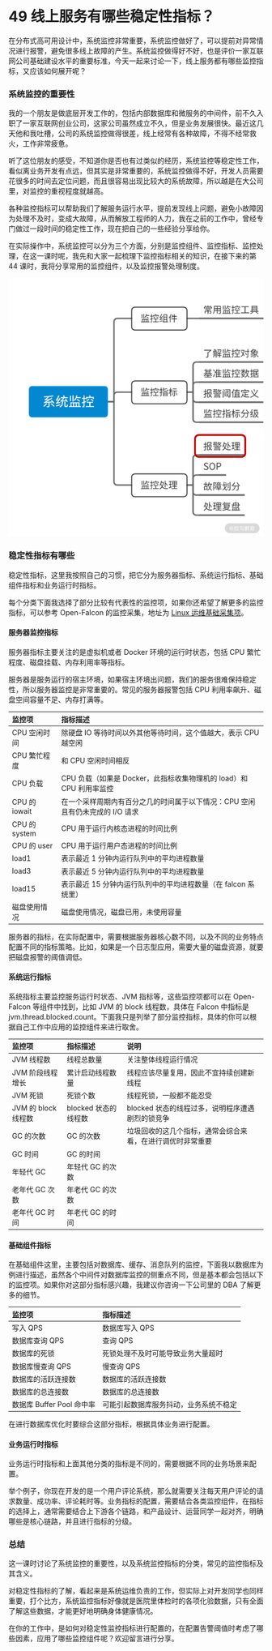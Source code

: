 # 49 线上服务有哪些稳定性指标？

在分布式高可用设计中，系统监控非常重要，系统监控做好了，可以提前对异常情况进行报警，避免很多线上故障的产生。系统监控做得好不好，也是评价一家互联网公司基础建设水平的重要标准，今天一起来讨论一下，线上服务都有哪些监控指标，又应该如何展开呢？

### 系统监控的重要性

我的一个朋友是做底层开发工作的，包括内部数据库和微服务的中间件，前不久入职了一家互联网创业公司，这家公司虽然成立不久，但是业务发展很快。最近这几天他和我吐槽，公司的系统监控做得很差，线上经常有各种故障，不得不经常救火，工作非常疲惫。

听了这位朋友的感受，不知道你是否也有过类似的经历，系统监控等稳定性工作，看似离业务开发有点远，但其实是非常重要的，系统监控做得不好，开发人员需要花很多的时间去定位问题，而且很容易出现比较大的系统故障，所以越是在大公司里，对监控的重视程度就越高。

各种监控指标可以帮助我们了解服务运行水平，提前发现线上问题，避免小故障因为处理不及时，变成大故障，从而解放工程师的人力，我在之前的工作中，曾经专门做过一段时间的稳定性工作，现在把自己的一些经验分享给你。

在实际操作中，系统监控可以分为三个方面，分别是监控组件、监控指标、监控处理，在这一课时呢，我先和大家一起梳理下监控指标相关的知识，在接下来的第 44 课时，我将分享常用的监控组件，以及监控报警处理制度。

![111.png](img/Ciqc1F9OHOCABggYAACzozG1UAY427.png)

### 稳定性指标有哪些

稳定性指标，这里我按照自己的习惯，把它分为服务器指标、系统运行指标、基础组件指标和业务运行时指标。

每个分类下面我选择了部分比较有代表性的监控项，如果你还希望了解更多的监控指标，可以参考 Open-Falcon 的监控采集，地址为 [Linux 运维基础采集项](https://book.open-falcon.org/zh/faq/linux-metrics.html)。

#### 服务器监控指标

服务器指标主要关注的是虚拟机或者 Docker 环境的运行时状态，包括 CPU 繁忙程度、磁盘挂载、内存利用率等指标。

服务器是服务运行的宿主环境，如果宿主环境出问题，我们的服务很难保持稳定性，所以服务器监控是非常重要的。常见的服务器报警包括 CPU 利用率飙升、磁盘空间容量不足、内存打满等。

| **监控项**    | **指标描述**                                                 |
| :------------ | :----------------------------------------------------------- |
| CPU 空闲时间  | 除硬盘 IO 等待时间以外其他等待时间，这个值越大，表示 CPU 越空闲 |
| CPU 繁忙程度  | 和 CPU 空闲时间相反                                          |
| CPU 负载      | CPU 负载（如果是 Docker，此指标收集物理机的 load）和 CPU 利用率监控 |
| CPU 的 iowait | 在一个采样周期内有百分之几的时间属于以下情况：CPU 空闲且有仍未完成的 I/O 请求 |
| CPU 的 system | CPU 用于运行内核态进程的时间比例                             |
| CPU 的 user   | CPU 用于运行用户态进程的时间比例                             |
| load1         | 表示最近 1 分钟内运行队列中的平均进程数量                    |
| load3         | 表示最近 5 分钟内运行队列中的平均进程数量                    |
| load15        | 表示最近 15 分钟内运行队列中的平均进程数量（在 falcon 系统里） |
| 磁盘使用情况  | 磁盘使用情况，磁盘已用，未使用容量                           |

服务器的指标，在实际配置中，需要根据服务器核心数不同，以及不同的业务特点配置不同的指标策略。比如，如果是一个日志型应用，需要大量的磁盘资源，就要把磁盘报警的阈值调低。

#### 系统运行指标

系统指标主要监控服务运行时状态、JVM 指标等，这些监控项都可以在 Open-Falcon 等组件中找到，比如 JVM 的 block 线程数，具体在 Falcon 中指标是 jvm.thread.blocked.count。下面我只是列举了部分监控指标，具体的你可以根据自己工作中应用的监控组件来进行取舍。

| **监控项**          | **指标描述**         | **说明**                                                   |
| :------------------ | :------------------- | :--------------------------------------------------------- |
| JVM 线程数          | 线程总数量           | 关注整体线程运行情况                                       |
| JVM 阶段线程增长    | 累计启动线程数量     | 线程应该尽量复用，因此不宜持续创建新线程                   |
| JVM 死锁            | 死锁个数             | 线程死锁，一般都不能忍受                                   |
| JVM 的 block 线程数 | blocked 状态的线程数 | blocked 状态的线程过多，说明程序遭遇剧烈的锁竞争           |
| GC 的次数           | GC 的次数            | 垃圾回收的这几个指标，通常会综合来看，在进行调优时非常重要 |
| GC 时间             | GC 的时间            |                                                            |
| 年轻代 GC           | 年轻代 GC 的次数     |                                                            |
| 老年代 GC 次数      | 年老代 GC 的次数     |                                                            |
| 老年代 GC 时间      | 年老代 GC 的时间     |                                                            |

#### 基础组件指标

在基础组件这里，主要包括对数据库、缓存、消息队列的监控，下面我以数据库为例进行描述，虽然各个中间件对数据库监控的侧重点不同，但是基本都会包括以下的监控项。如果你对这部分指标感兴趣，我建议你咨询一下公司里的 DBA 了解更多的细节。

| **监控项**                | **指标描述**                           |
| :------------------------ | :------------------------------------- |
| 写入 QPS                  | 数据库写入 QPS                         |
| 数据库查询 QPS            | 查询 QPS                               |
| 数据库的死锁              | 死锁处理不及时可能导致业务大量超时     |
| 数据库慢查询 QPS          | 慢查询 QPS                             |
| 数据库的活跃连接数        | 数据库的活跃连接数                     |
| 数据库的总连接数          | 数据库的总连接数                       |
| 数据库 Buffer Pool 命中率 | 可能引起数据库服务抖动，业务系统不稳定 |

在进行数据库优化时要综合这部分指标，根据具体业务进行配置。

#### 业务运行时指标

业务运行时指标和上面其他分类的指标是不同的，需要根据不同的业务场景来配置。

举个例子，你现在开发的是一个用户评论系统，那么就需要关注每天用户评论的请求数量、成功率、评论耗时等。业务指标的配置，需要结合各类监控组件，在指标的选择上，通常需要结合上下游各个链路，和产品设计、运营同学一起对齐，明确哪些是核心链路，并且进行指标的分级。

### 总结

这一课时讨论了系统监控的重要性，以及系统监控指标的分类，常见的监控指标及其含义。

对稳定性指标的了解，看起来是系统运维负责的工作，但实际上对开发同学也同样重要，打个比方，系统监控指标好像就是医院里体检时的各项化验数据，只有全面了解这些数据，才能更好地明确身体健康情况。

在你的工作中，是如何对稳定性监控指标进行配置的，在配置告警阈值时考虑了哪些因素，应用了哪些监控组件呢？欢迎留言进行分享。